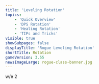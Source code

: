 ```yaml
---
title: 'Leveling Rotation'
topics:
    - 'Quick Overview'
    - 'DPS Rotation'
    - 'Healing Rotation'
    - 'TIPs and Tricks'
visible: true
showSubpages: false
displayTitle: 'Rogue Leveling Rotation'
shortTitle: Rotation
gameVersion: 3.55
newsImageLarge: rogue-class-banner.jpg
---
```


w/e 2